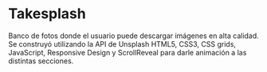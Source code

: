 # Takesplash
Banco de fotos donde el usuario puede descargar imágenes en alta calidad. Se construyó utilizando la API de Unsplash HTML5, CSS3, CSS grids, JavaScript, Responsive Design y ScrollReveal para darle animación a las distintas secciones.
